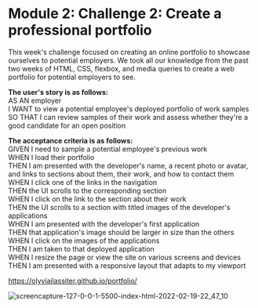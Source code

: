 # Module 2: Challenge 2: Create a professional portfolio
This week's challenge focused on creating an online portfolio to showcase ourselves to potential employers. We took all our knowledge from the past two weeks of HTML, CSS, flexbox, and media queries to create a web portfolio for potential employers to see.

<b>The user's story is as follows:</b><br>
AS AN employer<br>
I WANT to view a potential employee's deployed portfolio of work samples<br>
SO THAT I can review samples of their work and assess whether they're a good candidate for an open position

<b>The acceptance criteria is as follows:</b><br>
GIVEN I need to sample a potential employee's previous work<br>
WHEN I load their portfolio<br>
THEN I am presented with the developer's name, a recent photo or avatar, and links to sections about them, their work, and how to contact them<br>
WHEN I click one of the links in the navigation<br>
THEN the UI scrolls to the corresponding section<br>
WHEN I click on the link to the section about their work<br>
THEN the UI scrolls to a section with titled images of the developer's applications<br>
WHEN I am presented with the developer's first application<br>
THEN that application's image should be larger in size than the others<br>
WHEN I click on the images of the applications<br>
THEN I am taken to that deployed application<br>
WHEN I resize the page or view the site on various screens and devices<br>
THEN I am presented with a responsive layout that adapts to my viewport<br>

https://olyviajlassiter.github.io/portfolio/

![screencapture-127-0-0-1-5500-index-html-2022-02-19-22_47_10](https://user-images.githubusercontent.com/97003486/154828840-adbed36a-344c-4f40-ab7c-75f8517a4826.png)
